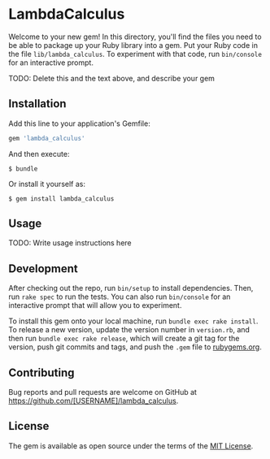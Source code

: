 # LambdaCalculus

Welcome to your new gem! In this directory, you'll find the files you need to be able to package up your Ruby library into a gem. Put your Ruby code in the file `lib/lambda_calculus`. To experiment with that code, run `bin/console` for an interactive prompt.

TODO: Delete this and the text above, and describe your gem

## Installation

Add this line to your application's Gemfile:

```ruby
gem 'lambda_calculus'
```

And then execute:

    $ bundle

Or install it yourself as:

    $ gem install lambda_calculus

## Usage

TODO: Write usage instructions here

## Development

After checking out the repo, run `bin/setup` to install dependencies. Then, run `rake spec` to run the tests. You can also run `bin/console` for an interactive prompt that will allow you to experiment.

To install this gem onto your local machine, run `bundle exec rake install`. To release a new version, update the version number in `version.rb`, and then run `bundle exec rake release`, which will create a git tag for the version, push git commits and tags, and push the `.gem` file to [rubygems.org](https://rubygems.org).

## Contributing

Bug reports and pull requests are welcome on GitHub at https://github.com/[USERNAME]/lambda_calculus.

## License

The gem is available as open source under the terms of the [MIT License](https://opensource.org/licenses/MIT).
